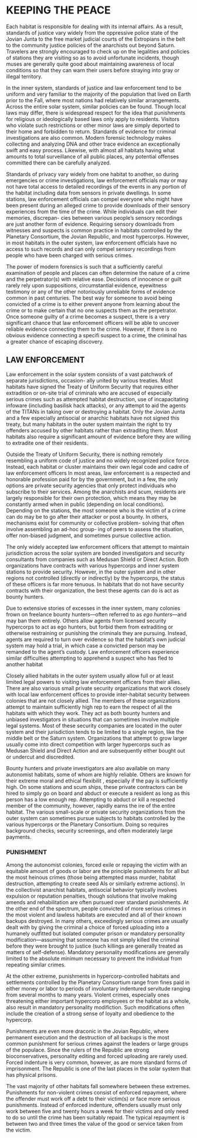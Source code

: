 # KEEPING THE PEACE

Each habitat is responsible for dealing with its
internal affairs. As a result, standards of justice
vary widely from the oppressive police state of the
Jovian Junta to the free market judicial courts of the
Extropians in the belt to the community justice policies
of the anarchists out beyond Saturn. Travelers
are strongly encouraged to check up on the legalities
and policies of stations they are visiting so as
to avoid unfortunate incidents, though muses are
generally quite good about maintaining awareness
of local conditions so that they can warn their users
before straying into gray or illegal territory.

In the inner system, standards of justice and law
enforcement tend to be uniform and very familiar to
the majority of the population that lived on Earth
prior to the Fall, where most nations had relatively
similar arrangements. Across the entire solar system,
similar policies can be found. Though local laws may
differ, there is widespread respect for the idea that
punishments for religious or ideologically based laws
only apply to residents. Visitors who violate such
restrictions or other minor laws are simply deported
to their home and forbidden to return. Standards of
evidence for criminal investigations are also common.
Modern forensic technology makes collecting and
analyzing DNA and other trace evidence an exceptionally
swift and easy process. Likewise, with almost
all habitats having what amounts to total surveillance
of all public places, any potential offenses committed
there can be carefully analyzed.

Standards of privacy vary widely from one habitat
to another, so during emergencies or crime investigations,
law enforcement officials may or may not have
total access to detailed recordings of the events in any
portion of the habitat including data from sensors in
private dwellings. In some stations, law enforcement
officials can compel everyone who might have been
present during an alleged crime to provide downloads
of their sensory experiences from the time of the crime.
While individuals can edit their memories, discrepan-
cies between various people’s sensory recordings are
just another form of evidence. Requiring sensory
downloads from witnesses and suspects is common
practice in habitats controlled by the Planetary
Consortium, the Jovian Republic, and most hypercorps.
However, in most habitats in the outer system,
law enforcement officials have no access to such
records and can only compel sensory recordings from
people who have been charged with serious crimes.

The power of modern forensics is such that a
sufficiently careful examination of people and
places can often determine the nature of a crime
and the perpetrator(s) with relative ease. Decisions
of innocence or guilt rarely rely upon suppositions,
circumstantial evidence, eyewitness testimony or
any of the other notoriously unreliable forms of
evidence common in past centuries. The best way for
someone to avoid being convicted of a crime is to
either prevent anyone from learning about the crime
or to make certain that no one suspects them as the
perpetrator. Once someone guilty of a crime becomes
a suspect, there is a very significant chance that law
enforcement officers will be able to uncover reliable
evidence connecting them to the crime. However, if
there is no obvious evidence connecting a specifi
suspect to a crime, the criminal has a greater chance
of escaping discovery.

## LAW ENFORCEMENT

Law enforcement in the solar system consists of a
vast patchwork of separate jurisdictions, occasion-
ally united by various treaties. Most habitats have
signed the Treaty of Uniform Security that requires
either extradition or on-site trial of criminals who are
accused of especially serious crimes such as attempted
habitat destruction, use of incapacitating infoware
(including basilisk hack attacks), or any attempt to aid
the agents of the TITANs in taking over or destroying
a habitat. Only the Jovian Junta and a few especially
antisocial or anarchic habitats have not signed this
treaty, but many habitats in the outer system maintain
the right to try offenders accused by other habitats
rather than extraditing them. Most habitats also
require a significant amount of evidence before they
are willing to extradite one of their residents.

Outside the Treaty of Uniform Security, there is
nothing remotely resembling a uniform code of justice
and no widely recognized police force. Instead, each
habitat or cluster maintains their own legal code and
cadre of law enforcement officers In most areas, law
enforcement is a respected and honorable profession
paid for by the government, but in a few, the only
options are private security agencies that only protect
individuals who subscribe to their services. Among the
anarchists and scum, residents are largely responsible
for their own protection, which means they may be
constantly armed when in public (depending on local
conditions). Depending on the stations, the most
someone who is the victim of a crime can do may be
to go after their attacker or post a bounty. In others,
mechanisms exist for community or collective problem-
solving that often involve assembling an ad-hoc group-
ing of peers to assess the situation, offer non-biased
judgment, and sometimes pursue collective action.

The only widely accepted law enforcement officers
that attempt to maintain jurisdiction across the
solar system are bonded investigators and security
consultants from companies such as Medusan Shield
or Direct Action. Both organizations have contracts
with various hypercorps and inner system stations to
provide security. However, in the outer system and in
other regions not controlled (directly or indirectly) by
the hypercorps, the status of these officers is far more
tenuous. In habitats that do not have security contracts
with their organization, the best these agents
can do is act as bounty hunters.

Due to extensive stories of excesses in the inner
system, many colonies frown on freelance bounty
hunters—often referred to as *ego hunters*—and may
ban them entirely. Others allow agents from licensed
security hypercorps to act as ego hunters, but forbid
them from extraditing or otherwise restraining or
punishing the criminals they are pursuing. Instead,
agents are required to turn over evidence so that the
habitat’s own judicial system may hold a trial, in
which case a convicted person may be remanded to
the agent’s custody. Law enforcement officers experience
similar difficulties attempting to apprehend a
suspect who has fled to another habitat

Closely allied habitats in the outer system usually
allow full or at least limited legal powers to visiting
law enforcement officers from their allies. There are
also various small private security organizations that
work closely with local law enforcement offices to
provide inter-habitat security between colonies that
are not closely allied. The members of these organizations
attempt to maintain sufficiently high rep to earn
the respect of all the habitats with which they work.
They act as both bounty hunters and unbiased investigators
in situations that can sometimes involve multiple
legal systems. Most of these security companies
are located in the outer system and their jurisdiction
tends to be limited to a single region, like the middle
belt or the Saturn system. Organizations that attempt
to grow larger usually come into direct competition
with larger hypercorps such as Medusan Shield and
Direct Action and are subsequently either bought out
or undercut and discredited.

Bounty hunters and private investigators are also
available on many autonomist habitats, some of
whom are highly reliable. Others are known for their
extreme moral and ethical flexibilit , especially if the
pay is sufficiently high. On some stations and scum
ships, these private contractors can be hired to simply
go on board and abduct or execute a resident as long
as this person has a low enough rep. Attempting
to abduct or kill a respected member of the community,
however, rapidly earns the ire of the entire
habitat. The various small-scale or private security
organizations from the outer system can sometimes
pursue subjects to habitats controlled by the various
hypercorps or the Planetary Consortium. Doing so
requires background checks, security screenings, and
often moderately large payments.

### PUNISHMENT

Among the autonomist colonies, forced exile or repaying
the victim with an equitable amount of goods or
labor are the principle punishments for all but the most
heinous crimes (those being attempted mass murder,
habitat destruction, attempting to create seed AIs or
similarly extreme actions). In the collectivist anarchist
habitats, antisocial behavior typically involves expulsion
or reputation penalties, though solutions that
involve making amends and rehabilitation are often
pursued over standard punishments. At the other end of
the spectrum, people convicted of more serious crimes
in the most violent and lawless habitats are executed
and all of their known backups destroyed. In many
others, exceedingly serious crimes are usually dealt with
by giving the criminal a choice of forced uploading into
a humanely outfitted but isolated computer prison or
mandatory personality modification—assuming that
someone has not simply killed the criminal before
they were brought to justice (such killings are generally
treated as matters of self-defense). Mandatory
personality modifications are generally limited to the
absolute minimum necessary to prevent the individual
from repeating similar crimes.

At the other extreme, punishments in hypercorp-controlled
habitats and settlements controlled by the
Planetary Consortium range from fines paid in either
money or labor to periods of involuntary indentured
servitude ranging from several months to many years.
Violent crimes, especially ones threatening either
important hypercorp employees or the habitat as a
whole, also result in mandatory personality modifiction.
Such modifications often include the creation of a
strong sense of loyalty and obedience to the hypercorp.

Punishments are even more draconic in the Jovian
Republic, where permanent execution and the destruction
of all backups is the most common punishment
for serious crimes against the leaders or large groups
of the populace. Since the rulers of the Republic
are strong bioconservatives, personality editing and
forced uploading are rarely used. Forced indenture is
very common, however, as are more standard forms of
imprisonment. The Republic is one of the last places
in the solar system that has physical prisons.

The vast majority of other habitats fall somewhere
between these extremes. Punishments for non-violent
crimes consist of enforced repayment, where the
offender must work off a debt to their victim(s) or
face more serious punishments. Instead of enforced
indenture, offenders usually must only work between
five and twenty hours a week for their victims and
only need to do so until the crime has been suitably
repaid. The typical repayment is between two and
three times the value of the good or service taken
from the victim.